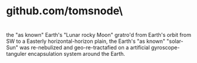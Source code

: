 # github.com/tomsnode\

#
the "as known" Earth's "Lunar rocky Moon" gratro'd from Earth's orbit from SW to a Easterly horizontal-horizon plain,
the Earth's "as known" "solar-Sun" was re-nebulized and geo-re-tractafied on a artificial gyroscope-tanguler encapsulation 
system around the Earth. 
